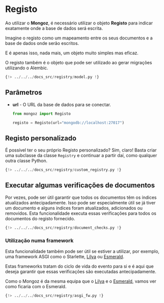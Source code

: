 # Registo

Ao utilizar o **Mongoz**, é necessário utilizar o objeto **Registo** para indicar exatamente onde a base de dados será escrita.

Imagine o registo como um mapeamento entre os seus documentos e a base de dados onde serão escritos.

E é apenas isso, nada mais, um objeto muito simples mas eficaz.

O registo também é o objeto que pode ser utilizado ao gerar migrações utilizando o Alembic.

```python hl_lines="19"
{!> ../../../docs_src/registry/model.py !}
```

## Parâmetros

* **url** - O URL da base de dados para se conectar.

    ```python
    from mongoz import Registo

    registo = Registo(url="mongodb://localhost:27017")
    ```

## Registo personalizado

É possível ter o seu próprio Registo personalizado? Sim, claro! Basta criar uma subclasse da classe `Registry` e continuar a partir daí, como qualquer outra classe Python.

```python
{!> ../../../docs_src/registry/custom_registry.py !}
```

## Executar algumas verificações de documentos

Por vezes, pode ser útil garantir que todos os documentos têm os índices atualizados antecipadamente. Isso pode ser especialmente útil se já tiver um documento e alguns índices foram atualizados, adicionados ou removidos. Esta funcionalidade executa essas verificações para todos os documentos do registo fornecido.

```python
{!> ../../../docs_src/registry/document_checks.py !}
```

### Utilização numa framework

Esta funcionalidade também pode ser útil se estiver a utilizar, por exemplo, uma framework ASGI como o Starlette, [Lilya](https://lilya.dev) ou [Esmerald](https://esmerald.dev).

Estas frameworks tratam do ciclo de vida do evento para si e é aqui que deseja garantir que essas verificações são executadas antecipadamente.

Como o Mongoz é da mesma equipa que o [Lilya](https://lilya.dev) e o [Esmerald](https://esmerald.dev), vamos ver como ficaria com o Esmerald.

```python
{!> ../../../docs_src/registry/asgi_fw.py !}
```
